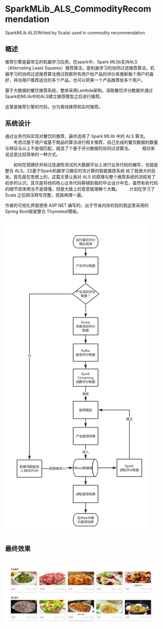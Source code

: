 # SparkMLib_ALS_CommodityRecommendation
 SparkMLib ALS(Writed by Scala) used in commodity recommendation

 
## 概述

推荐引擎是最常见的机器学习应用，在spark中，Spark MLlib支持ALS（Alternating Least Squares）推荐算法，是机器学习的协同过滤推荐算法。机器学习的协同过滤推荐算法用过观察所有用户给产品的评价来推断每个用户的喜好，并向用户推荐适合的多个产品，也可以把某一个产品推荐给多个用户。
  
基于大数据的餐饮推荐系统，整体采用Lambda架构，读取餐饮评分数据并通过Spark的MLlib中的ALS建立推荐模型之后进行推荐。

这里是推荐引擎的代码，分为离线推荐和实时推荐。

## 系统设计

通过业务代码实现对餐饮的推荐，最终选用了 Spark MLlib 中的 ALS 算法。
　　考虑过基于用户或基于商品的算法进行相关推荐，自己生成的餐饮数据的数量与特征与以上不是很匹配，就选了个基于评分数据的协同过滤算法。
　　相对来说这是比较简单的一种方式。


　　如何在搭建好并经过连通性测试的大数据平台上进行业务代码的编写，也就是整合 ALS。22基于Spark机器学习跟实时流计算的智能推荐系统 给了我很大的启发。首先是在思想上的，这篇文章让我对 ALS 的原理与整个推荐系统的流程有了初步的认识。其次是将他的核心业务代码移植到我的毕业设计中去，虽然有些代码的细节具体用法不是很懂，但是大致上的意思能理解个大概。
　　计划在学习了 Scala 之后把注释写完整，思路再理一遍。
　　

作者的可视化界面使用 ASP.NET 编写的，出于节省内存的目的我这里采用的 Spring Boot框架整合 Thymeleaf模板。

&emsp;&emsp;&emsp;&emsp;&emsp;&emsp;&emsp;&emsp;&emsp;&emsp;&emsp;&emsp;&emsp;&emsp;![spark](design-trademark.jpg)

## 最终效果

&emsp;&emsp;&emsp;&emsp;&emsp;&emsp;&emsp;&emsp;&emsp;&emsp;&emsp;&emsp;&emsp;&emsp;![spark](foods_trademark.jpg)